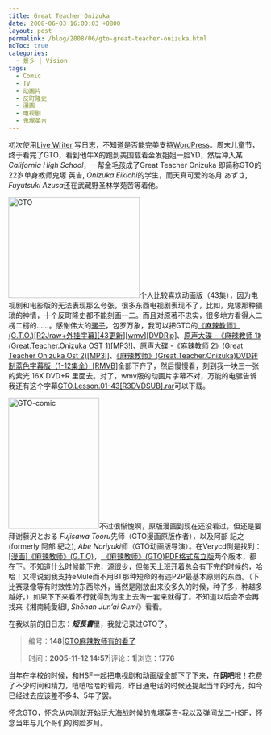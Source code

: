 ```yaml
---
title: Great Teacher Onizuka
date: 2008-06-03 16:00:03 +0800
layout: post
permalink: /blog/2008/06/gto-great-teacher-onizuka.html
noToc: true
categories:
  - 景彡 | Vision
tags:
  - Comic
  - TV
  - 动画片
  - 反町隆史
  - 漫画
  - 电视剧
  - 鬼塚英吉
---
```

初次使用<a title="Windows Live Writer" href="http://writer.live.com" rel="bookmark">Live Writer</a> 写日志，不知道是否能完美支持<a title="WordPress" href="http://wordpress.org/" rel="bookmark">WordPress</a>。周末儿童节，终于看完了GTO，看到他牛X的跑到美国载着金发姐姐一脸YD，然后冲入某*California High School*，一帮金毛孩成了Great Teacher Onizuka 即简称GTO的22岁单身教师鬼塚 英吉, *Onizuka Eikichi*的学生，而天真可爱的冬月 あずさ, *Fuyutsuki Azusa*还在武藏野圣林学苑苦等着他。

<a href="{{ site.JB.STATIC_PATH }}/images/GTO.jpg"><img title="GTO" height="200" alt="GTO" src="{{ site.JB.STATIC_PATH }}/images/GTO.jpg" width="260" class="alignleft" /></a>个人比较喜欢动画版（43集），因为电视剧和电影版的无法表现那么夸张，很多东西电视剧表现不了，比如，鬼塚那种猥琐的神情，十个反町隆史都不能刻画一二。而且对原著不忠实，很多地方看得人二楞二楞的……。感谢伟大的<a href="http://www.emule.org.cn">骡子</a>，包罗万象，我可以把GTO的<a href="http://lib.verycd.com/2007/12/25/0000175166.html">《麻辣教师》(G.T.O.)[R2Jraw+外挂字幕][43更新][wmv][DVDRip]</a>、[原声大碟 -《麻辣教师 1》(Great.Teacher.Onizuka OST 1)[MP3!]][1]、[原声大碟 -《麻辣教师 2》(Great Teacher Onizuka Ost 2)[MP3!]][2]、[《麻辣教师》(Great.Teacher.Onizuka)DVD转制蓝色字幕版（1-12集全）[RMVB]][3]全部下齐了，然后慢慢看，刻到我一块三一张的紫光 16X DVD+R 里面去。对了，wmv版的动画片字幕不对，万能的电骡告诉我还有这个字幕[GTO.Lesson.01-43[R3DVDSUB].rar][4]可以下载。

<!--more-->

<a href="{{ site.JB.STATIC_PATH }}/images/GTO-comic.jpg"><img title="GTO-comic" alt="GTO-comic" src="{{ site.JB.STATIC_PATH }}/images/gto-comic.jpg" width="180" height="260" class="alignright" /></a>不过很惭愧啊，原版漫画到现在还没看过，但还是要拜谢藤沢とおる *Fujisawa Tooru*先师（GTO漫画原版作者），以及阿部 記之 (formerly 阿部 紀之), *Abe Noriyuki*师（GTO动画版导演）。在Verycd倒是找到：<a href="http://lib.verycd.com/2004/03/31/0000008077.html">[漫画]《麻辣教师》(G.T.O)</a>，<a title="VeryCD.com 分享互联网社区-《麻辣教师》(GTO)PDF格式东立版" href="http://board.verycd.com/t334956.html"> 《麻辣教师》(GTO)PDF格式东立版</a>两个版本，都在下。不知道什么时候能下完，源很少，但每天上班开着总会有下完的时候的，哈哈！又得说到我支持eMule而不用BT那种短命的有违P2P最基本原则的东西。（下比赛录像等有时效性的东西除外，当然是刚放出来没多久的时候，种子多，种越多越好。）如果下下来看不行就得到淘宝上去淘一套来就得了。不知道以后会不会再找来《湘南純愛組!, *Shōnan Jun&#8217;ai Gumi*》看看。

在我以前的旧日志：***短長書***里，我就记录过GTO了。

> 编号：**148**|[GTO麻辣教师有的看了][5]  
>   
> 时间：**2005-11-12 14:57**|评论：**1**|浏览：**1776**

当年在学校的时候，和HSF一起把电视剧和动画版全部下了下来，在**网吧**哦！花费了不少时间和精力，嘻嘻哈哈的看完，昨日通电话的时候还提起当年的时光，如今已经过去应该差不多4、5年了罢。

怀念GTO，怀念从内测就开始玩大海战时候的鬼塚英吉-我以及弹间龙二-HSF，怀念当年与几个哥们的狗脸岁月。

 [1]: http://lib.verycd.com/2005/09/05/0000063934.html
 [2]: http://lib.verycd.com/2005/09/05/0000063936.html
 [3]: http://lib.verycd.com/2005/11/08/0000073685.html
 [4]: http://www.verycd.com/files/a680106dea1a3fdaee2bae8bec97cc11479318
 [5]: /old/post/GTO.html
